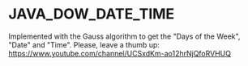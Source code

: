 # JAVA_DOW_DATE_TIME
Implemented with the Gauss algorithm to get the "Days of the Week", "Date" and "Time". Please, leave a thumb up: https://www.youtube.com/channel/UCSxdKm-ao12hrNjQfoRVHUQ
